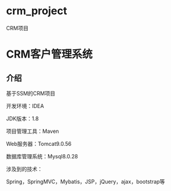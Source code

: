 # crm_project
CRM项目
# CRM客户管理系统
## 介绍

基于SSM的CRM项目

开发环境：IDEA

JDK版本：1.8

项目管理工具：Maven

Web服务器：Tomcat9.0.56

数据库管理系统：Mysql8.0.28

涉及到的技术：

Spring，SpringMVC，Mybatis，JSP，jQuery，ajax，bootstrap等
